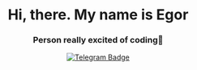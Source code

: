<div id="header" align="center">
  <h1>Hi, there. My name is Egor</h1>
  <h3>Person really excited of coding🌱</h3>
  <a href="your-youtube-URL">
  <img src="https://img.shields.io/badge/-telegram-red?color=white&logo=telegram&logoColor=black" alt="Telegram Badge"/>
  </a>
</div>

<!--
**fadegor05/fadegor05** is a ✨ _special_ ✨ repository because its `README.md` (this file) appears on your GitHub profile.

Here are some ideas to get you started:

- 🔭 I’m currently working on ...
- 🌱 I’m currently learning ...
- 👯 I’m looking to collaborate on ...
- 🤔 I’m looking for help with ...
- 💬 Ask me about ...
- 📫 How to reach me: ...
- 😄 Pronouns: ...
- ⚡ Fun fact: ...
-->

